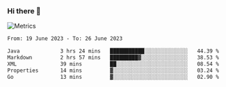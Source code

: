 ### Hi there 👋

![Metrics](https://github.com/radoapx/radoapx/blob/main/github-metrics.svg)

<!--START_SECTION:waka-->

```txt
From: 19 June 2023 - To: 26 June 2023

Java             3 hrs 24 mins   ███████████░░░░░░░░░░░░░░   44.39 %
Markdown         2 hrs 57 mins   █████████▓░░░░░░░░░░░░░░░   38.53 %
XML              39 mins         ██░░░░░░░░░░░░░░░░░░░░░░░   08.54 %
Properties       14 mins         ▓░░░░░░░░░░░░░░░░░░░░░░░░   03.24 %
Go               13 mins         ▓░░░░░░░░░░░░░░░░░░░░░░░░   02.90 %
```

<!--END_SECTION:waka-->

<!--
**radoapx/radoapx** is a ✨ _special_ ✨ repository because its `README.md` (this file) appears on your GitHub profile.

Here are some ideas to get you started:

- 🔭 I’m currently working on ...
- 🌱 I’m currently learning ...
- 👯 I’m looking to collaborate on ...
- 🤔 I’m looking for help with ...
- 💬 Ask me about ...
- 📫 How to reach me: ...
- 😄 Pronouns: ...
- ⚡ Fun fact: ...
-->
